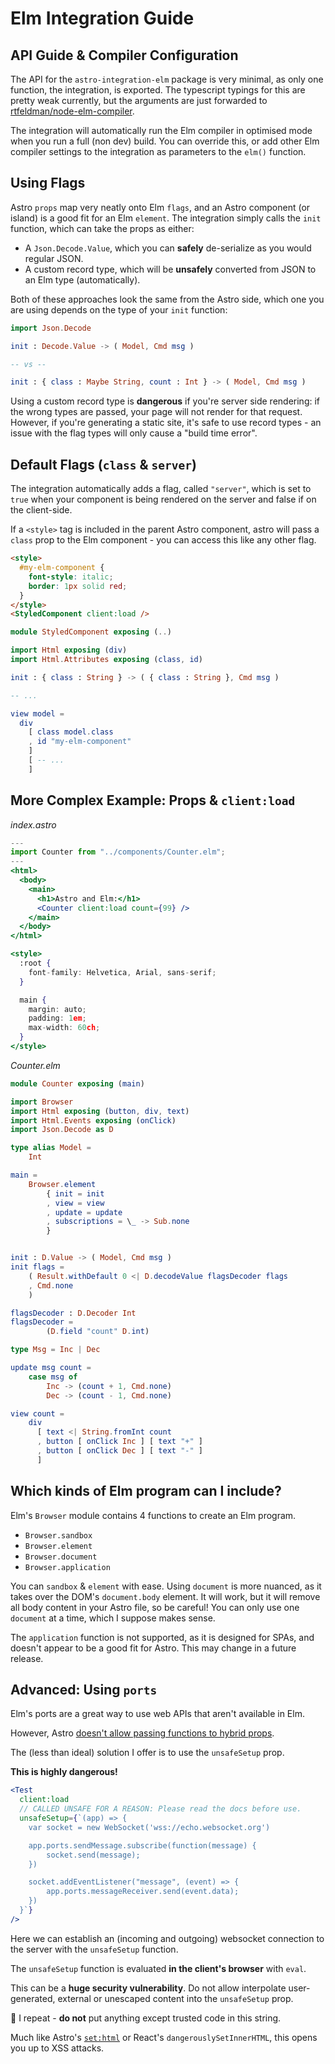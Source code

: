 # Elm Integration Guide

## API Guide & Compiler Configuration

The API for the `astro-integration-elm` package is very minimal, as only one function, the integration, is exported. The typescript typings for this are pretty weak currently, but the arguments are just forwarded to [rtfeldman/node-elm-compiler](https://github.com/rtfeldman/node-elm-compiler).

The integration will automatically run the Elm compiler in optimised mode when you run a full (non dev) build. You can override this, or add other Elm compiler settings to the integration as parameters to the `elm()` function.

## Using Flags

Astro `props` map very neatly onto Elm `flags`, and an Astro component (or island) is a good fit for an Elm `element`. The integration simply calls the `init` function, which can take the props as either:

- A `Json.Decode.Value`, which you can **safely** de-serialize as you would regular JSON.
- A custom record type, which will be **unsafely** converted from JSON to an Elm type (automatically).

Both of these approaches look the same from the Astro side, which one you are using depends on the type of your `init` function:

```elm
import Json.Decode

init : Decode.Value -> ( Model, Cmd msg )

-- vs --

init : { class : Maybe String, count : Int } -> ( Model, Cmd msg )
```

Using a custom record type is **dangerous** if you're server side rendering: if the wrong types are passed, your page will not render for that request. However, if you're generating a static site, it's safe to use record types - an issue with the flag types will only cause a "build time error".

## Default Flags (`class` & `server`)

The integration automatically adds a flag, called `"server"`, which is set to `true` when your component is being rendered on the server and false if on the client-side.

If a `<style>` tag is included in the parent Astro component, astro will pass a `class` prop to the Elm component - you can access this like any other flag.

```html
<style>
  #my-elm-component {
    font-style: italic;
    border: 1px solid red;
  }
</style>
<StyledComponent client:load />
```

```elm
module StyledComponent exposing (..)

import Html exposing (div)
import Html.Attributes exposing (class, id)

init : { class : String } -> ( { class : String }, Cmd msg )

-- ...

view model =
  div
    [ class model.class
    , id "my-elm-component"
    ]
    [ -- ...
    ]
```

## More Complex Example: Props & `client:load`

_index.astro_

```jsx
---
import Counter from "../components/Counter.elm";
---
<html>
  <body>
    <main>
      <h1>Astro and Elm:</h1>
      <Counter client:load count={99} />
    </main>
  </body>
</html>

<style>
  :root {
    font-family: Helvetica, Arial, sans-serif;
  }

  main {
    margin: auto;
    padding: 1em;
    max-width: 60ch;
  }
</style>
```

_Counter.elm_

```elm
module Counter exposing (main)

import Browser
import Html exposing (button, div, text)
import Html.Events exposing (onClick)
import Json.Decode as D

type alias Model =
    Int

main =
    Browser.element
        { init = init
        , view = view
        , update = update
        , subscriptions = \_ -> Sub.none
        }


init : D.Value -> ( Model, Cmd msg )
init flags =
    ( Result.withDefault 0 <| D.decodeValue flagsDecoder flags
    , Cmd.none
    )

flagsDecoder : D.Decoder Int
flagsDecoder =
        (D.field "count" D.int)

type Msg = Inc | Dec

update msg count =
    case msg of
        Inc -> (count + 1, Cmd.none)
        Dec -> (count - 1, Cmd.none)

view count =
    div
      [ text <| String.fromInt count
      , button [ onClick Inc ] [ text "+" ]
      , button [ onClick Dec ] [ text "-" ]
      ]
```

## Which kinds of Elm program can I include?

Elm's `Browser` module contains 4 functions to create an Elm program.

- `Browser.sandbox`
- `Browser.element`
- `Browser.document`
- `Browser.application`

You can `sandbox` & `element` with ease. Using `document` is more nuanced, as it takes over the DOM's `document.body` element. It will work, but it will remove all body content in your Astro file, so be careful! You can only use one `document` at a time, which I suppose makes sense.

The `application` function is not supported, as it is designed for SPAs, and doesn't appear to be a good fit for Astro. This may change in a future release.

## Advanced: Using `ports`

Elm's ports are a great way to use web APIs that aren't available in Elm.

However, Astro [doesn't allow passing functions to hybrid props](https://guide.elm-lang.org/interop/ports.html).

The (less than ideal) solution I offer is to use the `unsafeSetup` prop.

**This is highly dangerous!**

```jsx
<Test
  client:load
  // CALLED UNSAFE FOR A REASON: Please read the docs before use.
  unsafeSetup={`(app) => {
    var socket = new WebSocket('wss://echo.websocket.org')

    app.ports.sendMessage.subscribe(function(message) {
        socket.send(message);
    })

    socket.addEventListener("message", (event) => {
        app.ports.messageReceiver.send(event.data);
    })
  }`}
/>
```

Here we can establish an (incoming and outgoing) websocket connection to the server with the `unsafeSetup` function.

The `unsafeSetup` function is evaluated **in the client's browser** with `eval`.

This can be a **huge security vulnerability**. Do not allow interpolate user-generated, external or unescaped content into the `unsafeSetup` prop.

🚨 I repeat - **do not** put anything except trusted code in this string.

Much like Astro's [`set:html`](https://docs.astro.build/en/reference/directives-reference/#sethtml) or React's `dangerouslySetInnerHTML`, this opens you up to XSS attacks.
